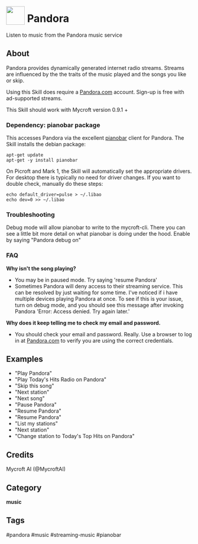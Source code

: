 # <img src='https://rawgithub.com/FortAwesome/Font-Awesome/master/advanced-options/raw-svg/solid/music.svg' card_color='#22a7f0' width='50' height='50' style='vertical-align:bottom'/> Pandora
Listen to music from the Pandora music service

## About 
Pandora provides dynamically generated internet radio streams.  Streams are influenced by the the traits of the music played and the songs you like or skip.

Using this Skill does require a [Pandora.com](https://pandora.com) account. Sign-up is free with ad-supported streams.

This Skill should work with Mycroft version 0.9.1 +

### Dependency:  pianobar package

This accesses Pandora via the excellent [pianobar](https://6xq.net/pianobar/) client for Pandora.  The Skill installs the debian package:

```
apt-get update
apt-get -y install pianobar
```

On Picroft and Mark 1, the Skill will automatically set the appropriate drivers. For desktop there is typically no need for driver changes.  If you want to double check, manually do these steps:

```
echo default_driver=pulse > ~/.libao
echo dev=0 >> ~/.libao
```

### Troubleshooting
Debug mode will allow pianobar to write to the mycroft-cli. There you can see a little bit more detail on what pianobar is doing under the hood.  Enable by saying "Pandora debug on"

### FAQ
**Why isn't the song playing?**
* You may be in paused mode.  Try saying 'resume Pandora'
* Sometimes Pandora will deny access to their streaming service. This can be
  resolved by just waiting for some time. I've noticed if i have multiple
  devices playing Pandora at once. To see if this is your issue, turn on debug
  mode, and you should see this message after invoking Pandora 'Error: Access
  denied. Try again later.'
  
**Why does it keep telling me to check my email and password.**
* You should check your email and password.  Really.  Use a browser to log in
  at [Pandora.com](https://pandora.com) to verify you are using the correct
  credentials.

## Examples 
* "Play Pandora"
* "Play Today's Hits Radio on Pandora"
* "Skip this song"
* "Next station"
* "Next song"
* "Pause Pandora"
* "Resume Pandora"
* "Resume Pandora"
* "List my stations"
* "Next station"
* "Change station to Today's Top Hits on Pandora"

## Credits 
Mycroft AI (@MycroftAI)

## Category
**music**

## Tags
#pandora
#music
#streaming-music
#pianobar

